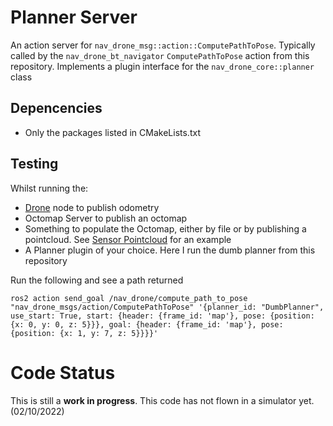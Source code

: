 # Planner Server
An action server for ``nav_drone_msg::action::ComputePathToPose``. Typically called by the `nav_drone_bt_navigator` `ComputePathToPose` action from this repository. Implements a plugin interface for the ``nav_drone_core::planner`` class

## Depencencies
  - Only the packages listed in CMakeLists.txt

## Testing
Whilst running the:
  - [Drone](https://github.com/slaghuis/drone_mavsdk.git) node to publish odometry 
  - Octomap Server to publish an octomap
  - Something to populate the Octomap, either by file or by publishing a pointcloud. See [Sensor Pointcloud](https://github.com/slaghuis/sensor_pointcloud.git) for an example
  - A Planner plugin of your choice.  Here I run the dumb planner from this repository
  
Run the following and see a path returned
```
ros2 action send_goal /nav_drone/compute_path_to_pose "nav_drone_msgs/action/ComputePathToPose" '{planner_id: "DumbPlanner", use_start: True, start: {header: {frame_id: 'map'}, pose: {position: {x: 0, y: 0, z: 5}}}, goal: {header: {frame_id: 'map'}, pose: {position: {x: 1, y: 7, z: 5}}}}'

```

# Code Status
This is still a **work in progress**.  This code has not flown in a simulator yet. (02/10/2022)
